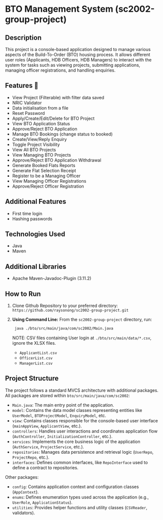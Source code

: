 # BTO Management System (sc2002-group-project)

## Description 

This project is a console-based application designed to manage various aspects of the Build-To-Order (BTO) housing process. It allows different user roles (Applicants, HDB Officers, HDB Managers) to interact with the system for tasks such as viewing projects, submitting applications, managing officer registrations, and handling enquiries.

## Features 🎯

*   View Project (Filterable) with filter data saved
*   NRIC Validator
*   Data initialisation from a file
*   Reset Password
*   Apply/Create/Edit/Delete for BTO Project
*   View BTO Application Status
*   Approve/Reject BTO Application
*   Manage BTO Bookings (change status to booked)
*   Create/View/Reply Enquiry
*   Toggle Project Visibility
*   View All BTO Projects
*   View Managing BTO Projects
*   Approve/Reject BTO Application Withdrawal
*   Generate Booked Flats Reports
*   Generate Flat Selection Receipt
*   Register to be a Managing Officer
*   View Managing Officer Registrations
*   Approve/Reject Officer Registration


## Additional Features

*   First time login
*   Hashing passwords

## Technologies Used

*   Java
*   Maven

## Additional Libraries

*   Apache Maven-Javadoc-Plugin (3.11.2)

## How to Run

1.  Clone Github Repository to your preferred directory:
    `https://github.com/raysonong/sc2002-group-project.git`
   
3.  **Using Command Line:**
    From the `sc2002-group-project` directory, run:
    ```bash
     java ./bto/src/main/java/com/sc2002/Main.java
    ```
    NOTE: CSV files containing User login at `./bto/src/main/data/*.csv`, ignore the XLSX files.
    *    `ApplicantList.csv`
    *    `OfficerList.csv`
    *    `ManagerList.csv`

## Project Structure

The project follows a standard MVCS architecture with additional packages. All packages are stored within `bto/src/main/java/com/sc2002`:

*   `Main.java`: The main entry point of the application.
*   `model`: Contains the data model classes representing entities like `UserModel`, `BTOProjectModel`, `EnquiryModel`, etc.
*   `view`: Contains classes responsible for the console-based user interface (`mainAppView`, `ApplicantView`, etc.).
*   `controllers`: Handles user interactions and coordinates application flow (`AuthController`, `InitializationController`, etc.).
*   `services`: Implements the core business logic of the application (`AuthService`, `ProjectService`, etc.).
*   `repositories`: Manages data persistence and retrieval logic (`UserRepo`, `ProjectRepo`, etc.).
*   `interfaces`: Defines common interfaces, like `RepoInterface` used to define a contract to repositories.

Other packages:
*   `config`: Contains application context and configuration classes (`AppContext`).
*   `enums`: Defines enumeration types used across the application (e.g., `UserRole`, `ApplicationStatus`).
*   `utilities`: Provides helper functions and utility classes (`CSVReader`, validators).


